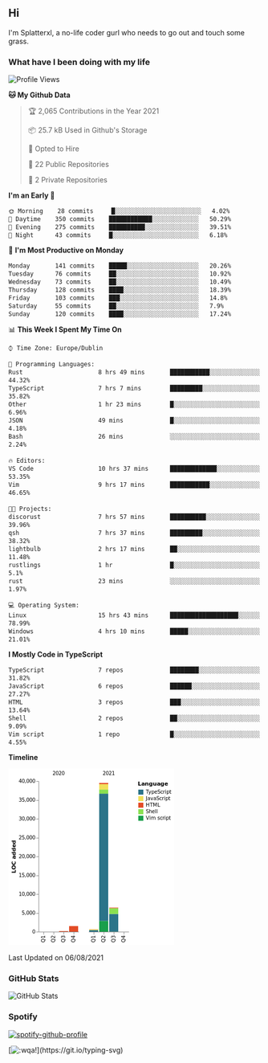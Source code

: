 ## Hi

I'm Splatterxl, a no-life coder gurl who needs to go out and touch some grass.

### What have I been doing with my life
<!--START_SECTION:waka-->
![Profile Views](http://img.shields.io/badge/Profile%20Views-1-blue)

**🐱 My Github Data** 

> 🏆 2,065 Contributions in the Year 2021
 > 
> 📦 25.7 kB Used in Github's Storage 
 > 
> 💼 Opted to Hire
 > 
> 📜 22 Public Repositories 
 > 
> 🔑 2 Private Repositories  
 > 
**I'm an Early 🐤** 

```text
🌞 Morning    28 commits     █░░░░░░░░░░░░░░░░░░░░░░░░   4.02% 
🌆 Daytime    350 commits    ████████████░░░░░░░░░░░░░   50.29% 
🌃 Evening    275 commits    ██████████░░░░░░░░░░░░░░░   39.51% 
🌙 Night      43 commits     █░░░░░░░░░░░░░░░░░░░░░░░░   6.18%

```
📅 **I'm Most Productive on Monday** 

```text
Monday       141 commits    █████░░░░░░░░░░░░░░░░░░░░   20.26% 
Tuesday      76 commits     ██░░░░░░░░░░░░░░░░░░░░░░░   10.92% 
Wednesday    73 commits     ██░░░░░░░░░░░░░░░░░░░░░░░   10.49% 
Thursday     128 commits    ████░░░░░░░░░░░░░░░░░░░░░   18.39% 
Friday       103 commits    ███░░░░░░░░░░░░░░░░░░░░░░   14.8% 
Saturday     55 commits     ██░░░░░░░░░░░░░░░░░░░░░░░   7.9% 
Sunday       120 commits    ████░░░░░░░░░░░░░░░░░░░░░   17.24%

```


📊 **This Week I Spent My Time On** 

```text
⌚︎ Time Zone: Europe/Dublin

💬 Programming Languages: 
Rust                     8 hrs 49 mins       ███████████░░░░░░░░░░░░░░   44.32% 
TypeScript               7 hrs 7 mins        █████████░░░░░░░░░░░░░░░░   35.82% 
Other                    1 hr 23 mins        █░░░░░░░░░░░░░░░░░░░░░░░░   6.96% 
JSON                     49 mins             █░░░░░░░░░░░░░░░░░░░░░░░░   4.18% 
Bash                     26 mins             ░░░░░░░░░░░░░░░░░░░░░░░░░   2.24%

🔥 Editors: 
VS Code                  10 hrs 37 mins      █████████████░░░░░░░░░░░░   53.35% 
Vim                      9 hrs 17 mins       ███████████░░░░░░░░░░░░░░   46.65%

🐱‍💻 Projects: 
discorust                7 hrs 57 mins       ██████████░░░░░░░░░░░░░░░   39.96% 
qsh                      7 hrs 37 mins       █████████░░░░░░░░░░░░░░░░   38.32% 
lightbulb                2 hrs 17 mins       ██░░░░░░░░░░░░░░░░░░░░░░░   11.48% 
rustlings                1 hr                █░░░░░░░░░░░░░░░░░░░░░░░░   5.1% 
rust                     23 mins             ░░░░░░░░░░░░░░░░░░░░░░░░░   1.97%

💻 Operating System: 
Linux                    15 hrs 43 mins      ███████████████████░░░░░░   78.99% 
Windows                  4 hrs 10 mins       █████░░░░░░░░░░░░░░░░░░░░   21.01%

```

**I Mostly Code in TypeScript** 

```text
TypeScript               7 repos             ████████░░░░░░░░░░░░░░░░░   31.82% 
JavaScript               6 repos             ██████░░░░░░░░░░░░░░░░░░░   27.27% 
HTML                     3 repos             ███░░░░░░░░░░░░░░░░░░░░░░   13.64% 
Shell                    2 repos             ██░░░░░░░░░░░░░░░░░░░░░░░   9.09% 
Vim script               1 repo              █░░░░░░░░░░░░░░░░░░░░░░░░   4.55%

```


**Timeline**

![Chart not found](https://raw.githubusercontent.com/nearlySplat/nearlySplat/master/charts/bar_graph.png) 


 Last Updated on 06/08/2021
<!--END_SECTION:waka-->


### GitHub Stats
![GitHub Stats](https://github-readme-stats.vercel.app/api?username=nearlySplat&count_private=true&show_icons=true&theme=dark)

### Spotify
[![spotify-github-profile](https://spotify-github-profile.vercel.app/api/view?uid=4bpfhqbsq53u8bm0qckym0pb0&cover_image=true&theme=default)](https://spotify-github-profile.vercel.app/api/view?uid=4bpfhqbsq53u8bm0qckym0pb0&redirect=true)

[![:wqa!](https://readme-typing-svg.herokuapp.com?font=Fira+Code&color=aaaaaa&center=false&vCenter=false&lines=%3Awqa!)](https://git.io/typing-svg)
